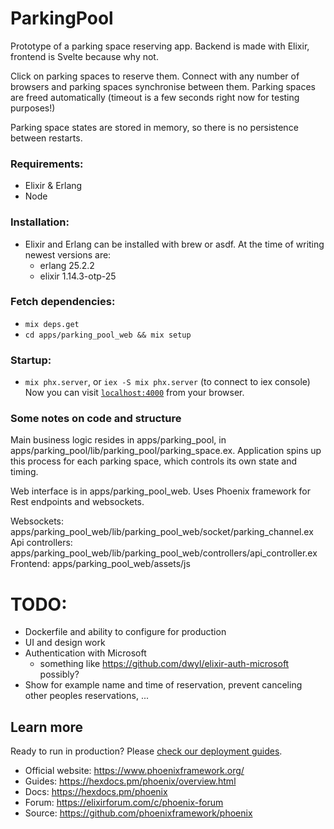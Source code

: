 # ParkingPool

Prototype of a parking space reserving app.
Backend is made with Elixir, frontend is Svelte because why not.

Click on parking spaces to reserve them. Connect with any number
of browsers and parking spaces synchronise between them. Parking spaces
are freed automatically (timeout is a few seconds right now for testing purposes!)

Parking space states are stored in memory, so there is no persistence between restarts. 

### Requirements:
- Elixir & Erlang
- Node

### Installation:
- Elixir and Erlang can be installed with brew or asdf.
  At the time of writing newest versions are:
  - erlang 25.2.2
  - elixir 1.14.3-otp-25

### Fetch dependencies:
- `mix deps.get`
- `cd apps/parking_pool_web && mix setup`

### Startup:
- `mix phx.server`, or `iex -S mix phx.server` (to connect to iex console)
Now you can visit [`localhost:4000`](http://localhost:4000) from your browser.

### Some notes on code and structure
Main business logic resides in apps/parking_pool,
in apps/parking_pool/lib/parking_pool/parking_space.ex.
Application spins up this process for each parking space, which controls its own
state and timing.

Web interface is in apps/parking_pool_web. Uses Phoenix framework for Rest endpoints
and websockets.

Websockets: apps/parking_pool_web/lib/parking_pool_web/socket/parking_channel.ex
Api controllers: apps/parking_pool_web/lib/parking_pool_web/controllers/api_controller.ex
Frontend: apps/parking_pool_web/assets/js

# TODO:
- Dockerfile and ability to configure for production
- UI and design work
- Authentication with Microsoft
  - something like https://github.com/dwyl/elixir-auth-microsoft possibly?
- Show for example name and time of reservation,
  prevent canceling other peoples reservations, ...





## Learn more
Ready to run in production? Please [check our deployment guides](https://hexdocs.pm/phoenix/deployment.html).

* Official website: https://www.phoenixframework.org/
* Guides: https://hexdocs.pm/phoenix/overview.html
* Docs: https://hexdocs.pm/phoenix
* Forum: https://elixirforum.com/c/phoenix-forum
* Source: https://github.com/phoenixframework/phoenix
